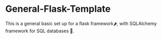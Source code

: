 # General-Flask-Template
This is a general basic set up for a flask framework:hot_pepper:,
with SQLAlchemy framework for SQL databases :page_facing_up:.
